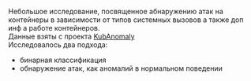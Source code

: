 Небольшое исследование, посвященное абнаружению атак на контейнеры в зависимости от типов системных вызовов а также доп инф а работе контейнеров. <br/> Данные взяты с проекта [KubAnomaly](https://github.com/a18499/KubAnomaly_DataSet) <br/> Исследовалось два подхода: <br/>
 + бинарная классификация
 + обнаружение атак, как аномалий в нормальном поведении <br/>

